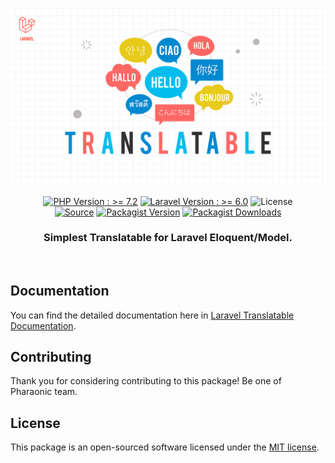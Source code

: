 <p align="center"><a href="https://pharaonic.io" target="_blank"><img src="https://raw.githubusercontent.com/Pharaonic/logos/main/translatable.jpg"></a></p>

<p align="center">
  <a href="https://php.net" target="_blank"><img src="https://img.shields.io/static/v1?label=PHP&message=%3E=7.2&color=blue&style=flat-square" alt="PHP Version : >= 7.2"></a>
  <a href="https://laravel.com" target="_blank"><img src="https://img.shields.io/static/v1?label=Laravel&message=%3E=6.0&color=F05340&style=flat-square" alt="Laravel Version : >= 6.0"></a>
  <img src="https://img.shields.io/static/v1?label=License&message=MIT&color=brightgreen&style=flat-square" alt="License">
  <br>
  <a href="https://packagist.org/packages/Pharaonic/laravel-translatable" target="_blank"><img src="https://img.shields.io/static/v1?label=Packagist&message=pharaonic/laravel-translatable&color=blue&logo=packagist&logoColor=white" alt="Source"></a>
  <a href="https://packagist.org/packages/pharaonic/laravel-translatable" target="_blank"><img src="https://poser.pugx.org/pharaonic/laravel-translatable/v" alt="Packagist Version"></a>
  <a href="https://packagist.org/packages/pharaonic/laravel-translatable" target="_blank"><img src="https://poser.pugx.org/pharaonic/laravel-translatable/downloads" alt="Packagist Downloads"></a>
</p>

<h3 align="center">Simplest Translatable for Laravel Eloquent/Model.</h3>
<br>

## Documentation

You can find the detailed documentation here in [Laravel Translatable Documentation](https://pharaonic.io/packages/laravel/translatable).

## Contributing

Thank you for considering contributing to this package! Be one of Pharaonic team.

## License

This package is an open-sourced software licensed under the [MIT license](https://opensource.org/licenses/MIT).
